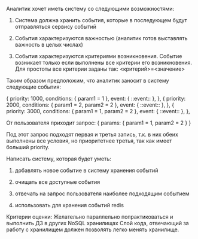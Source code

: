 Аналитик хочет иметь систему со следующими возможностями:

1. Система должна хранить события, которые в последующем будут отправляться сервису событий

2. События характеризуются важностью (аналитик готов выставлять важность в целых числах)

3. События характеризуются критериями возникновения. Событие возникает только если выполнены все критерии его возникновения. Для простоты все критерии заданы так: <критерий>=<значение>

Таким образом предположим, что аналитик заносит в систему следующие события:

{
priority: 1000,
conditions: {
param1 = 1
},
event: {
::event::
},
},
{
priority: 2000,
conditions: {
param1 = 2,
param2 = 2
},
event: {
::event::
},
},
{
priority: 3000,
conditions: {
param1 = 1,
param2 = 2
},
event: {
::event::
},
},

От пользователя приходит запрос:
{
params: {
param1 = 1,
param2 = 2
}
}

Под этот запрос подходят первая и третья запись, т.к. в них обеих выполнены все условия, но приоритетнее третья, так как имеет больший priority.

Написать систему, которая будет уметь:

1) добавлять новое событие в систему хранения событий

2) очищать все доступные события

3) отвечать на запрос пользователя наиболее подходящим событием

4) использовать для хранения событий redis


Критерии оценки:
Желательно параллельно попрактиковаться и выполнить ДЗ в других NoSQL хранилищах
Слой кода, отвечающий за работу с хранилищем должен позволять легко менять хранилище.
